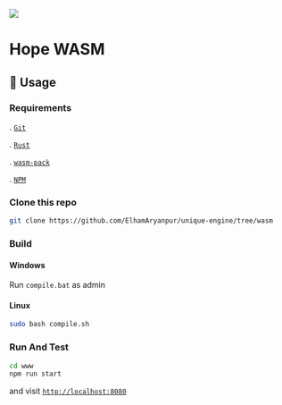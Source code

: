![](https://github.com/ElhamAryanpur/Hope/blob/master/Hope-logo/cover.png)

# Hope WASM

## 🚴 Usage

### Requirements

. [`Git`](https://git-scm.com/downloads)

. [`Rust`](https://www.rust-lang.org/tools/install)

. [`wasm-pack`](https://rustwasm.github.io/wasm-pack/installer/)

. [`NPM`](https://www.npmjs.com/get-npm)

### Clone this repo

```bash
git clone https://github.com/ElhamAryanpur/unique-engine/tree/wasm
```

### Build

#### Windows

Run `compile.bat` as admin

#### Linux

```bash
sudo bash compile.sh
```

### Run And Test

```bash
cd www
npm run start
```

and visit [`http://localhost:8080`](http://localhost:8080)
